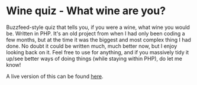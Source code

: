 # Wine quiz - What wine are you?
<p>Buzzfeed-style quiz that tells you, if you were a wine, what wine you would be.
Written in PHP. It's an old project from when I had only been coding a few months, but at the time it was the biggest and most complex thing I had done. No doubt it could be written much, much better now, but I enjoy looking back on it.
Feel free to use for anything, and if you massively tidy it up/see better ways of doing things (while staying within PHP), do let me know!</p>

<p>A live version of this can be found <a href="https://williamfro.st/portfolio/wine-quiz.php" target="_blank">here</a>.</p>
